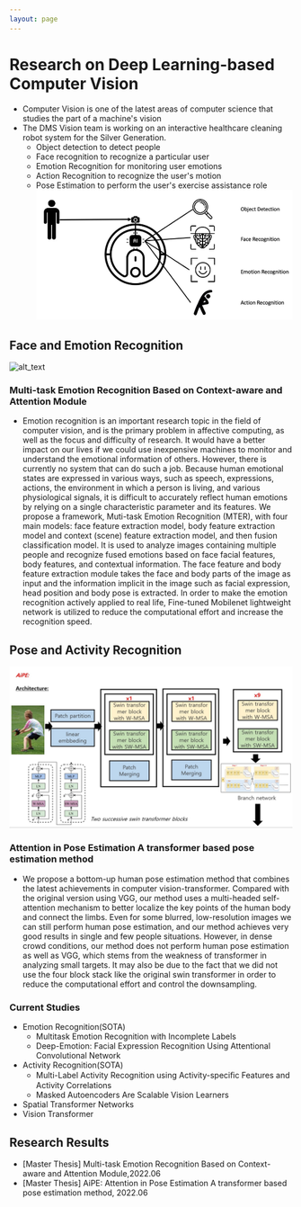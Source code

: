 ```yaml
---
layout: page
---
```


# Research on Deep Learning-based Computer Vision
- Computer Vision is one of the latest areas of computer science that studies the part of a machine's vision
- The DMS Vision team is working on an interactive healthcare cleaning robot system for the Silver Generation.
	- Object detection to detect people
	- Face recognition to recognize a particular user
	- Emotion Recognition for monitoring user emotions
	- Action Recognition to recognize the user's motion
	- Pose Estimation to perform the user's exercise assistance role
![alt_text](../research/cvfolder/architecture.jpg)
 
## Face and Emotion Recognition
![alt_text](../research/cvfolder/MTER_architecture.jpg)

### Multi-task Emotion Recognition Based on Context-aware and Attention Module
- Emotion recognition is an important research topic in the field of computer vision, and is the primary problem in affective computing, as well as the focus and difficulty of research. It would have a better impact on our lives if we could use inexpensive machines to monitor and understand the emotional information of others. However, there is currently no system that can do such a job. Because human emotional states are expressed in various ways, such as speech, expressions, actions, the environment in which a person is living, and various physiological signals, it is difficult to accurately reflect human emotions by relying on a single characteristic parameter and its features. We propose a framework, Muti-task Emotion Recognition (MTER), with four main models: face feature extraction model, body feature extraction model and context (scene) feature extraction model, and then fusion classification model. It is used to analyze images containing multiple people and recognize fused emotions based on face facial features, body features, and contextual information. The face feature and body feature extraction module takes the face and body parts of the image as input and the information implicit in the image such as facial expression, head position and body pose is extracted. In order to make the emotion recognition actively applied to real life, Fine-tuned Mobilenet lightweight network is utilized to reduce the computational effort and increase the recognition speed.

## Pose and Activity Recognition
![alt_text](../research/cvfolder/AiPE_architecture.jpg)
	
### Attention in Pose Estimation A transformer based pose estimation method
- We propose a bottom-up human pose estimation method that combines the latest achievements in computer vision-transformer. Compared with the original version using VGG, our method uses a multi-headed self-attention mechanism to better localize the key points of the human body and connect the limbs. Even for some blurred, low-resolution images we can still perform human pose estimation, and our method achieves very good results in single and few people situations. However, in dense crowd conditions, our method does not perform human pose estimation as well as VGG, which stems from the weakness of transformer in analyzing small targets. It may also be due to the fact that we did not use the four block stack like the original swin transformer in order to reduce the computational effort and control the downsampling.

### Current Studies
- Emotion Recognition(SOTA)
	- Multitask Emotion Recognition with Incomplete Labels
	- Deep-Emotion: Facial Expression Recognition Using Attentional Convolutional Network
- Activity Recognition(SOTA)
	- Multi-Label Activity Recognition using Activity-speciﬁc Features and Activity Correlations
	- Masked Autoencoders Are Scalable Vision Learners
- Spatial Transformer Networks
- Vision Transformer

## Research Results
- [Master Thesis] Multi-task Emotion Recognition Based on Context-aware and Attention Module,2022.06
- [Master Thesis] AiPE: Attention in Pose Estimation A transformer based pose estimation method, 2022.06


